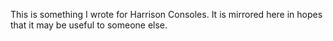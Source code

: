 This is something I wrote for Harrison Consoles. It is mirrored here in hopes 
that it may be useful to someone else.